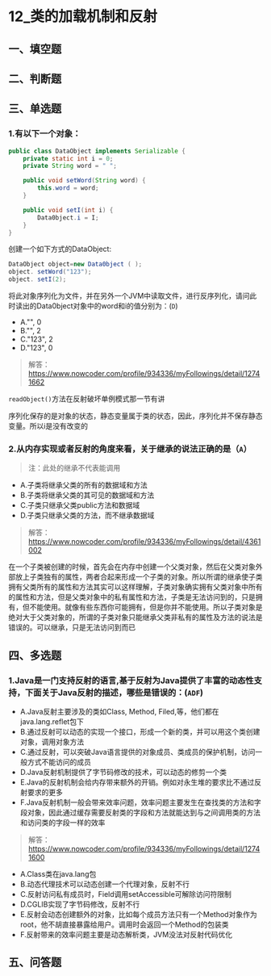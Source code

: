 # 12_类的加载机制和反射

## 一、填空题

## 二、判断题

## 三、单选题
### 1.有以下一个对象：
```java
public class DataObject implements Serializable {
    private static int i = 0;
    private String word = " ";

    public void setWord(String word) {
        this.word = word;
    }

    public void setI(int i) {
        Data0bject.i = I;
    }
}
```
创建一个如下方式的DataObject:
```java
DataObject object=new Data0bject ( );
object. setWord("123");
object. setI(2);
```
将此对象序列化为文件，并在另外一个JVM中读取文件，进行反序列化，请问此时读出的Data0bject对象中的word和i的值分别为：(`D`)
+ A."", 0
+ B."", 2
+ C."123", 2
+ D."123", 0

> 解答：https://www.nowcoder.com/profile/934336/myFollowings/detail/12741662

`readObject()`方法在反射破坏单例模式那一节有讲

序列化保存的是对象的状态，静态变量属于类的状态，因此，序列化并不保存静态变量。所以i是没有改变的

### 2.从内存实现或者反射的角度来看，关于继承的说法正确的是（`A`）
> 注：此处的继承不代表能调用
+ A.子类将继承父类的所有的数据域和方法
+ B.子类将继承父类的其可见的数据域和方法
+ C.子类只继承父类public方法和数据域
+ D.子类只继承父类的方法，而不继承数据域

> 解答：https://www.nowcoder.com/profile/934336/myFollowings/detail/4361002

在一个子类被创建的时候，首先会在内存中创建一个父类对象，然后在父类对象外部放上子类独有的属性，两者合起来形成一个子类的对象。所以所谓的继承使子类拥有父类所有的属性和方法其实可以这样理解，子类对象确实拥有父类对象中所有的属性和方法，但是父类对象中的私有属性和方法，子类是无法访问到的，只是拥有，但不能使用。就像有些东西你可能拥有，但是你并不能使用。所以子类对象是绝对大于父类对象的，所谓的子类对象只能继承父类非私有的属性及方法的说法是错误的。可以继承，只是无法访问到而已



## 四、多选题
### 1.Java是一门支持反射的语言,基于反射为Java提供了丰富的动态性支持，下面关于Java反射的描述，哪些是错误的：(`ADF`)
+ A.Java反射主要涉及的类如Class, Method, Filed,等，他们都在java.lang.reflet包下
+ B.通过反射可以动态的实现一个接口，形成一个新的类，并可以用这个类创建对象，调用对象方法
+ C.通过反射，可以突破Java语言提供的对象成员、类成员的保护机制，访问一般方式不能访问的成员
+ D.Java反射机制提供了字节码修改的技术，可以动态的修剪一个类
+ E.Java的反射机制会给内存带来额外的开销。例如对永生堆的要求比不通过反射要求的更多
+ F.Java反射机制一般会带来效率问题，效率问题主要发生在查找类的方法和字段对象，因此通过缓存需要反射类的字段和方法就能达到与之间调用类的方法和访问类的字段一样的效率


> 解答：https://www.nowcoder.com/profile/934336/myFollowings/detail/12741600

+ A.Class类在java.lang包
+ B.动态代理技术可以动态创建一个代理对象，反射不行
+ C.反射访问私有成员时，Field调用setAccessible可解除访问符限制
+ D.CGLIB实现了字节码修改，反射不行
+ E.反射会动态创建额外的对象，比如每个成员方法只有一个Method对象作为root，他不胡直接暴露给用户。调用时会返回一个Method的包装类
+ F.反射带来的效率问题主要是动态解析类，JVM没法对反射代码优化


## 五、问答题